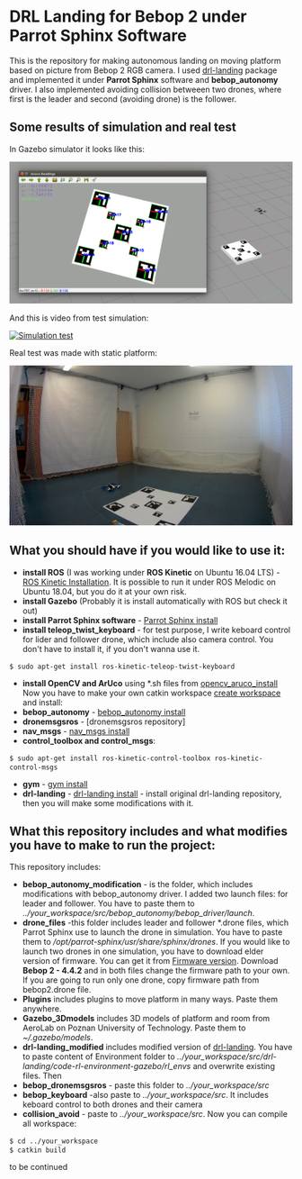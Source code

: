 # DRL Landing for Bebop 2 under Parrot Sphinx Software
This is the repository for making autonomous landing on moving platform based on picture from Bebop 2 RGB camera. I used [drl-landing] package and implemented it under **Parrot Sphinx** software and **bebop_autonomy** driver. I also implemented avoiding collision betweeen two drones, where first is the leader and second (avoiding drone) is the follower.

## Some results of simulation and real test
In Gazebo simulator it looks like this:

![Simulation test](https://github.com/m-milena/bebop2_drl_landing/blob/master/Images/aruco_detection.png)

And this is video from test simulation:

[![Simulation test](http://img.youtube.com/vi/e1Hn_gFjMF0/0.jpg)](https://youtu.be/e1Hn_gFjMF0)

Real test was made with static platform:

![Real test](https://github.com/m-milena/bebop2_drl_landing/blob/master/Images/real_test.png)


## What you should have if you would like to use it:
- **install ROS** (I was working under **ROS Kinetic** on Ubuntu 16.04 LTS) - [ROS Kinetic Installation]. It is possible to run it under ROS Melodic on Ubuntu 18.04, but you do it at your own risk.
- **install Gazebo** (Probably it is install automatically with ROS but check it out)
- **install Parrot Sphinx software** - [Parrot Sphinx install]
- **install teleop_twist_keyboard** - for test purpose, I write keboard control for lider and follower drone, which include also camera control. You don't have to install it, if you don't wanna use it. 

```console
$ sudo apt-get install ros-kinetic-teleop-twist-keyboard
```

- **install OpenCV and ArUco** using *.sh files from [opencv_aruco_install]
Now you have to make your own catkin workspace [create workspace] and install:
- **bebop_autonomy** - [bebop_autonomy install]
- **dronemsgsros** - [dronemsgsros repository]
- **nav_msgs** - [nav_msgs install]
- **control_toolbox and control_msgs**:
```console
$ sudo apt-get install ros-kinetic-control-toolbox ros-kinetic-control-msgs
```

- **gym** - [gym install]
- **drl-landing** - [drl-landing install] - install original drl-landing repository, then you will make some modifications with it.

## What this repository includes and what modifies you have to make to run the project:
This repository includes:
- **bebop_autonomy_modification** - is the folder, which includes modifications with bebop_autonomy driver. I added two launch files: for leader and follower. You have to paste them to *../your_workspace/src/bebop_autonomy/bebop_driver/launch*.
- **drone_files** -this folder includes leader and follower *.drone files, which Parrot Sphinx use to launch the drone in simulation. You have to paste them to */opt/parrot-sphinx/usr/share/sphinx/drones*. If you would like to launch two drones in one simulation, you have to download elder version of firmware. You can get it from [Firmware version]. Download **Bebop 2 - 4.4.2** and in both files change the firmware path to your own. If you are going to run only one drone, copy firmware path from bebop2.drone file.
- **Plugins** includes plugins to move platform in many ways. Paste them anywhere.
- **Gazebo_3Dmodels** includes 3D models of platform and room from AeroLab on Poznan University of Technology. Paste them to *~/.gazebo/models*.
- **drl-landing_modified** includes modified version of [drl-landing]. You have to paste content of Environment folder to *../your_workspace/src/drl-landing/code-rl-environment-gazebo/rl_envs* and overwrite existing files. Then 
- **bebop_dronemsgsros** - paste this folder to *../your_workspace/src*
- **bebop_keyboard** -also paste to *../your_workspace/src*. It includes keboard control to both drones and their camera
- **collision_avoid** - paste to *../your_workspace/src*.
Now you can compile all workspace:
```console
$ cd ../your_workspace
$ catkin build
```

to be continued


[drl-landing]:<https://github.com/alejodosr/drl-landing>
[ROS Kinetic Installation]:<http://wiki.ros.org/kinetic/Installation>
[Parrot Sphinx install]:<https://developer.parrot.com/docs/sphinx/installation.html>
[opencv_aruco_install]:<https://github.com/m-milena/bebop2_drl_landing/tree/master/opencv_aruco_install>
[create workspace]:<http://wiki.ros.org/catkin/Tutorials/create_a_workspace>
[bebop_autonomy install]:<https://bebop-autonomy.readthedocs.io/en/latest/installation.html>
[dronemsgsros install]:<https://github.com/Ahrovan/dronemsgsros>
[nav_msgs install]:<http://wiki.ros.org/nav_msgs>
[gym install]:<https://github.com/openai/gym>
[Firmware version]:<http://plf.parrot.com/sphinx/firmwares/index.html>
[drl-landing install]:<https://github.com/alejodosr/drl-landing>
